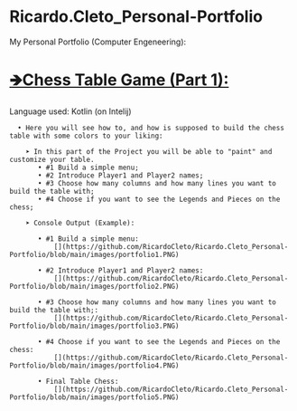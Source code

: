 # Ricardo.Cleto_Personal-Portfolio
My Personal Portfolio (Computer Engeneering):

# [🡺Chess Table Game (Part 1):](https://github.com/RicardoCleto/Ricardo.Cleto_Personal-Portfolio/tree/main/Projeto1%20Fundamentos%20Programa%C3%A7%C3%A3o%20(Completo))      
Language used: Kotlin (on Intelij)
     
      • Here you will see how to, and how is supposed to build the chess table with some colors to your liking:
      
        ➤ In this part of the Project you will be able to "paint" and customize your table.
           • #1 Build a simple menu;
           • #2 Introduce Player1 and Player2 names;
           • #3 Choose how many columns and how many lines you want to build the table with;
           • #4 Choose if you want to see the Legends and Pieces on the chess;
        
        ➤ Console Output (Example):
        
           • #1 Build a simple menu:
               [](https://github.com/RicardoCleto/Ricardo.Cleto_Personal-Portfolio/blob/main/images/portfolio1.PNG)
              
           • #2 Introduce Player1 and Player2 names: 
               [](https://github.com/RicardoCleto/Ricardo.Cleto_Personal-Portfolio/blob/main/images/portfolio2.PNG)
               
           • #3 Choose how many columns and how many lines you want to build the table with;: 
               [](https://github.com/RicardoCleto/Ricardo.Cleto_Personal-Portfolio/blob/main/images/portfolio3.PNG)
               
           • #4 Choose if you want to see the Legends and Pieces on the chess: 
               [](https://github.com/RicardoCleto/Ricardo.Cleto_Personal-Portfolio/blob/main/images/portfolio4.PNG)
               
           • Final Table Chess: 
               [](https://github.com/RicardoCleto/Ricardo.Cleto_Personal-Portfolio/blob/main/images/portfolio5.PNG)
